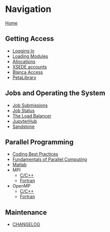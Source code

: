 # Navigation

[Home](Home)

## Getting Access
- [Logging In](Logging-In)
- [Loading Modules](Loading-Modules)
- [Allocations]()
- [XSEDE accounts](XSEDE)
- [Blanca Access]()
- [PetaLibrary](PetaLibrary)

## Jobs and Operating the System
- [Job Submissions](Job-Submissions)
- [Job Status]()
- [The Load Balancer](The-Load-Balancer-Tool)
- [JupyterHub]()
- [Sandstone]()

## Parallel Programming
- [Coding Best Practices](Coding-Best-Practices)
- [Fundamentals of Parallel Computing](Fundamentals-of-Parallel-Computing)
- [Matlab](Matlab-on-Summit)
- MPI
    + [C/C++](MPI-C)
    + [Fortran](MPI-Fortran)
- OpenMP 
    + [C/C++](OpenMP-C)
    + [Fortran](OpenMP-Fortran)

## Maintenance
- [CHANGELOG](CHANGELOG)